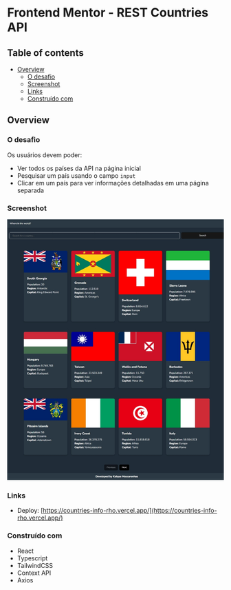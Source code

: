 # Frontend Mentor - REST Countries API 
## Table of contents

- [Overview](#overview)
  - [O desafio](#o-desafio)
  - [Screenshot](#screenshot)
  - [Links](#links)
  - [Construído com](#construído-com)

## Overview

### O desafio

Os usuários devem poder:

- Ver todos os países da API na página inicial
- Pesquisar um país usando o campo `input`
- Clicar em um país para ver informações detalhadas em uma página separada

### Screenshot

![](./countriesinfo.jpeg)

### Links

- Deploy: [https://countries-info-rho.vercel.app/](https://countries-info-rho.vercel.app/)

### Construído com

- React
- Typescript
- TailwindCSS
- Context API
- Axios